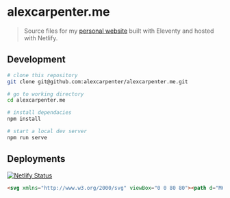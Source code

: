 # alexcarpenter.me

> Source files for my [personal website](https://alexcarpenter.me) built with Eleventy and hosted with Netlify.

## Development

```bash
# clone this repository
git clone git@github.com:alexcarpenter/alexcarpenter.me.git

# go to working directory
cd alexcarpenter.me

# install dependacies
npm install

# start a local dev server
npm run serve
```

## Deployments

[![Netlify Status](https://api.netlify.com/api/v1/badges/ff5b1139-f74a-4f07-b65a-fffb4ea38e94/deploy-status)](https://app.netlify.com/sites/jovial-shaw-cc9635/deploys)



```html
<svg xmlns="http://www.w3.org/2000/svg" viewBox="0 0 80 80"><path d="M66 8H48V0h32v32h-8V14L38 48l-6-6L66 8zm6 40h8v32H0V0h32v8H8v64h64V48z"/></svg>
```